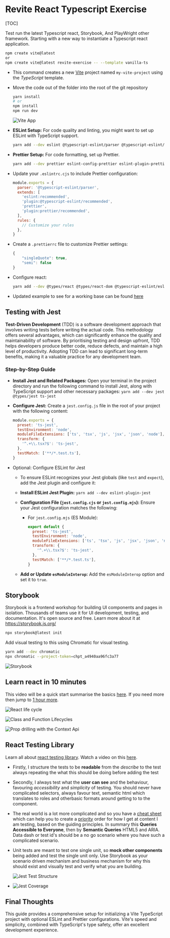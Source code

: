 # Revite React Typescript Exercise

[TOC]

Test run the latest Typescript react, Storybook, And PlayWright other framework. Starting with a new way to instantiate a Typescript react application.

```bash
npm create vite@latest
or
npm create vite@latest revite-exercise -- --template vanilla-ts
```

- This command creates a new [Vite](https://vitejs.dev/guide/) project named `my-vite-project` using the _TypeScript_ template.

- Move the code out of the folder into the root of the git repository

  ```bash
  yarn install
  # or
  npm install
  npm run dev
  ```

  ![Vite App](docs/assets/vite.png)

- **ESLint Setup:** For code quality and linting, you might want to set up ESLint with TypeScript support.

  ```bash
  yarn add --dev eslint @typescript-eslint/parser @typescript-eslint/eslint-plugin
  ```

- **Prettier Setup:** For code formatting, set up Prettier.

  ```bash
  yarn add --dev prettier eslint-config-prettier eslint-plugin-prettier
  ```

- Update your `.eslintrc.cjs` to include Prettier configuration:

  ```js
  module.exports = {
    parser: '@typescript-eslint/parser',
    extends: [
      'eslint:recommended',
      'plugin:@typescript-eslint/recommended',
      'prettier',
      'plugin:prettier/recommended',
    ],
    rules: {
      // Customize your rules
    },
  }
  ```

- Create a `.prettierrc` file to customize Prettier settings:

  ```js
  {
      "singleQuote": true,
      "semi": false
  }
  ```

- Configure react:

  ```bash
  yarn add --dev @types/react @types/react-dom @typescript-eslint/eslint-plugin @typescript-eslint/parser @vitejs/plugin-react typescript
  ```

- Updated example to see for a working base can be found [here](https://stackblitz.com/edit/vitejs-vite-jrsfbb?file=package.json&terminal=dev)

## Testing with Jest

**Test-Driven Development** (TDD) is a software development approach that involves writing tests before writing the actual code. This methodology offers several advantages, which can significantly enhance the quality and maintainability of software. By prioritising testing and design upfront, TDD helps developers produce better code, reduce defects, and maintain a high level of productivity. Adopting TDD can lead to significant long-term benefits, making it a valuable practice for any development team.

### Step-by-Step Guide

- **Install Jest and Related Packages:** Open your terminal in the project directory and run the following command to install Jest, along with TypeScript support and other necessary packages: `yarn add --dev jest @types/jest ts-jest`

- **Configure Jest:** Create a `jest.config.js` file in the root of your project with the following content:

  ```javascript
  module.exports = {
    preset: 'ts-jest',
    testEnvironment: 'node',
    moduleFileExtensions: ['ts', 'tsx', 'js', 'jsx', 'json', 'node'],
    transform: {
      '^.+\\.tsx?$': 'ts-jest',
    },
    testMatch: ['**/*.test.ts'],
  }
  ```

- Optional: Configure ESLint for Jest

  - To ensure ESLint recognizes your Jest globals (like `test` and `expect`), add the Jest plugin and configure it:

  - **Install ESLint Jest Plugin:** `yarn add --dev eslint-plugin-jest`

  - **Configuration File (`jest.config.cjs` or `jest.config.mjs`):** Ensure your Jest configuration matches the following:

    - For `jest.config.mjs` (ES Module):

      ```javascript
      export default {
        preset: 'ts-jest',
        testEnvironment: 'node',
        moduleFileExtensions: ['ts', 'tsx', 'js', 'jsx', 'json', 'node'],
        transform: {
          '^.+\\.tsx?$': 'ts-jest',
        },
        testMatch: ['**/*.test.ts'],
      }
      ```

  - **Add or Update `esModuleInterop`:** Add the `esModuleInterop` option and set it to `true`.

## Storybook

Storybook is a frontend workshop for building UI components and pages in isolation. Thousands of teams use it for UI development, testing, and documentation. It's open source and free. Learn more about it at https://storybook.js.org/

```bash
npx storybook@latest init
```

Add visual testing to this using Chromatic for visual testing.

```bash
yarn add --dev chromatic
npx chromatic --project-token=chpt_a4940aa96fc3a77
```

![Storybook](docs/assets/storybook.png)

## Learn react in 10 minutes

This video will be a quick start summarise the basics [here](https://www.youtube.com/watch?v=s2skans2dP4). If you need more then jump to [1 hour more](https://www.youtube.com/watch?v=SqcY0GlETPk).

![React life cycle](docs/assets/react-life-cycle.png)

![Class and Function Lifecycles](docs/assets/class-vs-function-cycles.png)

![Prop drilling with the Context Api](docs/assets/prop-drilling.png)

## React Testing Library

Learn all about [react testing library](https://testing-library.com/docs/react-testing-library/intro). Watch a video on this [here](https://www.youtube.com/watch?v=JKOwJUM4_RM).

- Firstly, I structure the tests to be **readable** from the _describe_ to the test always repeating the what this should be doing before adding the test
- Secondly, I always test what the **user can see** and the behaviour, favouring _accessibility_ and _simplicity_ of testing. You should never have complicated selectors, always favour text, semantic html which translates to roles and otherbasic formats around getting to to the component.
- The real world is a lot more complicated and so you have a [cheat sheet](https://testing-library.com/docs/react-testing-library/cheatsheet) which can help you to create a [priority](https://testing-library.com/docs/queries/about#priority) order for how I get at content I am testing, based on the guiding principles. In summary this **Queries Accessible to Everyone**, then by **Semantic Queries** HTML5 and ARIA. Data dash or test id's should be a no go scenario where you have such a complicated scenario.
- Unit tests are meant to test one single unit, so **mock other components** being added and test the single unit only. Use Storybook as your scenario driven mechanism and business mechanism for why this should exist and visually test and verify what you are building.

  ![Jest Test Structure](docs/assets/jest-test.png)

- ![Jest Coverage](docs/assets/jest-coverage.png)

## Final Thoughts

This guide provides a comprehensive setup for initializing a Vite TypeScript project with optional ESLint and Prettier configurations. Vite's speed and simplicity, combined with TypeScript's type safety, offer an excellent development experience.
